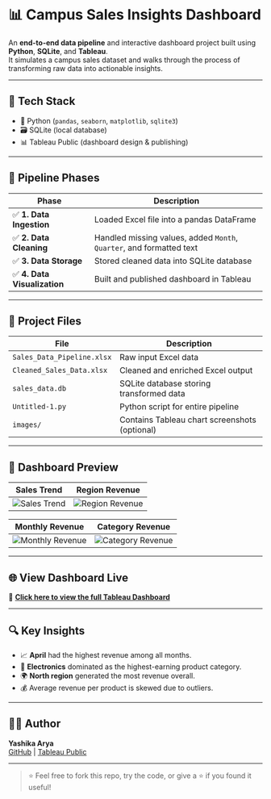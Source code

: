 # 📊 Campus Sales Insights Dashboard

An **end-to-end data pipeline** and interactive dashboard project built using **Python**, **SQLite**, and **Tableau**.  
It simulates a campus sales dataset and walks through the process of transforming raw data into actionable insights.

---

## 🔧 Tech Stack

- 🐍 Python (`pandas`, `seaborn`, `matplotlib`, `sqlite3`)
- 🗃️ SQLite (local database)
- 📊 Tableau Public (dashboard design & publishing)

---

## 🚀 Pipeline Phases

| Phase | Description |
|-------|-------------|
| ✅ **1. Data Ingestion** | Loaded Excel file into a pandas DataFrame |
| ✅ **2. Data Cleaning** | Handled missing values, added `Month`, `Quarter`, and formatted text |
| ✅ **3. Data Storage** | Stored cleaned data into SQLite database |
| ✅ **4. Data Visualization** | Built and published dashboard in Tableau |

---

## 📁 Project Files

| File | Description |
|------|-------------|
| `Sales_Data_Pipeline.xlsx` | Raw input Excel data |
| `Cleaned_Sales_Data.xlsx` | Cleaned and enriched Excel output |
| `sales_data.db` | SQLite database storing transformed data |
| `Untitled-1.py` | Python script for entire pipeline |
| `images/` | Contains Tableau chart screenshots (optional) |

---

## 📸 Dashboard Preview

| Sales Trend | Region Revenue |
|-------------|----------------|
| ![Sales Trend](images/sales_trend.png) | ![Region Revenue](images/region_revenue.png) |

| Monthly Revenue | Category Revenue |
|-----------------|------------------|
| ![Monthly Revenue](images/monthly_revenue.png) | ![Category Revenue](images/category_revenue.png) |

---

## 🌐 View Dashboard Live

🔗 **[Click here to view the full Tableau Dashboard](https://public.tableau.com/views/Book1_17525065341610/CampusSalesInsightsDashboard?:language=en-US&:sid=&:redirect=auth&:display_count=n&:origin=viz_share_link)**

---

## 🔍 Key Insights

- 📈 **April** had the highest revenue among all months.
- 🧠 **Electronics** dominated as the highest-earning product category.
- 🌍 **North region** generated the most revenue overall.
- 💰 Average revenue per product is skewed due to outliers.

---

## 🙋‍♀️ Author

**Yashika Arya**  
[GitHub](https://github.com/YashikaArya43) | [Tableau Public](https://public.tableau.com/app/profile/yashika.arya)

---

> ⭐ Feel free to fork this repo, try the code, or give a ⭐ if you found it useful!


